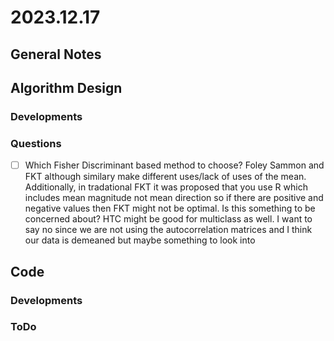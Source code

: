 # 2023.12.17

## General Notes

## Algorithm Design

### Developments

### Questions

* [ ] Which Fisher Discriminant based method to choose? Foley Sammon and FKT although similary make different uses/lack of uses of the mean. Additionally, in tradational FKT it was proposed that you use R which includes mean magnitude not mean direction so if there are positive and negative values then FKT might not be optimal. Is this something to be concerned about? HTC might be good for multiclass as well. I want to say no since we are not using the autocorrelation matrices and I think our data is demeaned but maybe something to look into

## Code

### Developments

### ToDo
